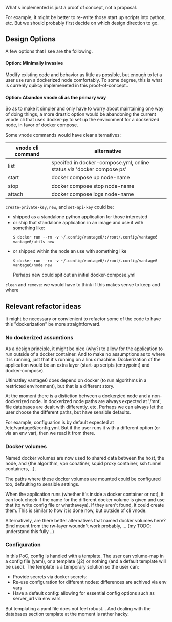 What's implemented is just a proof of concept, not a proposal.

For example, it might be better to re-write those start up scripts into python, etc. But we should probably first decide on which design direction to go.

## Design Options

A few options that I see are the following.

#### Option: Minimally invasive 

Modify existing code and behavior as little as possible, but enough to let a user use run a dockerized node comfortably. To some degree, this is what is currenly quikcy implemeneted in this proof-of-concept..

#### Option: Abandon vnode cli as the primary way

So as to make it simpler and only have to worry about maintaining one way of doing things, a more drastic option would be abandoning the current vnode cli that uses docker-py to set up the environment for a dockerized node, in favor of docker compose.

Some vnode commands would have clear alternatives:

| vnode cli command | alternative |
|-------------------|-------------|
| list    | specifed in docker-compose.yml, online status via 'docker compose ps'
| start   | docker compose up node-name |
| stop    | docker compose stop node-name |
| attach  | docker compose logs node-name |

`create-private-key`, `new`, and `set-api-key` could be:
* shipped as a standalone python application for those interested
* or ship that standalone application in an image and use it with something like:
  ```
  $ docker run --rm -v ~/.config/vantage6/:/root/.config/vantage6 vantage6/utils new
  ```
* or shipped within the node an use with something like
  ```
  $ docker run --rm -v ~/.config/vantage6/:/root/.config/vantage6 vantage6/node new
  ```
  Perhaps new could spit out an initial docker-compose.yml

`clean` and `remove`: we would have to think if this makes sense to keep and where


## Relevant refactor ideas

It might be necessary or convienient to refactor some of the code to have this "dockerization" be more straightforward. 

### No dockerized assumtions

As a design principle, it might be nice (why?) to allow for the application to run outside of a docker container. And to make no assumptions as to where it is running, just that it's running on a linux machine. Dockerization of the application would be an extra layer (start-up scripts (entrypoint) and docker-compose).

Ultimatley vantage6 does depend on docker (to run algorithms in a restricted environment), but that is a different story.

At the moment there is a distiction between a dockerzied node and a non-dockerized node. In dockerized node paths are always expected at '/mnt', file databases are dealt with differently, etc. Perhaps we can always let the user choose the different paths, but have sensible defaults.

For example, configuarion is by default expected at /etc/vantage6/config.yml. But if the user runs it with a different option (or via an env var), then we read it from there.

### Docker volumes

Named docker volumes are now used to shared data between the host, the node, and {the algorithm, vpn conatiner, squid proxy container, ssh tunnel containers, ..}. 

The paths where these docker volumes are mounted could be configured too, defaulting to sensible settings.

When the application runs (whether it's inside a docker container or not), it can look check if the name for the different docker volume is given and use that (to write config file or whathaveya). If they aren't found, it could create them. This is similar to how it is done now, but outside of cli vnode.

Alternatively, are there better alternatives that named docker volumes here? Bind mount from the rw-layer woundn't work probably, ... (my TODO: understand this fully ..)


### Configuration

In this PoC, config is handled with a template. The user can volume-map in a config file (yaml), or a template (.j2) or nothing (and a default template will be used). The template is a temporary solution so the user can:
* Provide secrets via docker secrets: 
* Re-use configuration for different nodes: differences are achived via env vars
* Have a default config: allowing for essential config options such as server_url via env vars

But templating a yaml file does not feel robust... And dealing with the databases section template at the moment is rather hacky.
